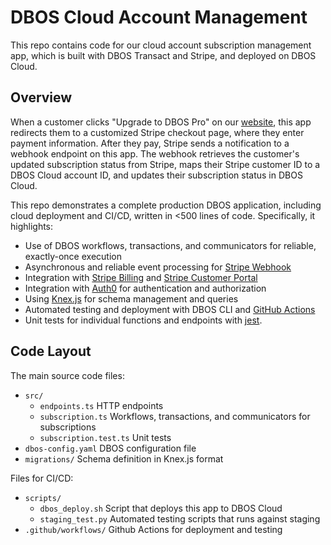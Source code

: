 # DBOS Cloud Account Management

This repo contains code for our cloud account subscription management app, which is built with DBOS Transact and Stripe, and deployed on DBOS Cloud.

## Overview
When a customer clicks "Upgrade to DBOS Pro" on our [website](https://www.dbos.dev/pricing), this app redirects them to a customized Stripe checkout page, where they enter payment information. After they pay, Stripe sends a notification to a webhook endpoint on this app. The webhook retrieves the customer's updated subscription status from Stripe, maps their Stripe customer ID to a DBOS Cloud account ID, and updates their subscription status in DBOS Cloud.

This repo demonstrates a complete production DBOS application, including cloud deployment and CI/CD, written in <500 lines of code. Specifically, it highlights:

- Use of DBOS workflows, transactions, and communicators for reliable, exactly-once execution
- Asynchronous and reliable event processing for [Stripe Webhook](https://docs.stripe.com/webhooks)
- Integration with [Stripe Billing](https://stripe.com/billing) and [Stripe Customer Portal](https://docs.stripe.com/customer-management)
- Integration with [Auth0](https://auth0.com/) for authentication and authorization
- Using [Knex.js](https://knexjs.org/) for schema management and queries
- Automated testing and deployment with DBOS CLI and [GitHub Actions](https://github.com/features/actions)
- Unit tests for individual functions and endpoints with [jest](https://jestjs.io/).

## Code Layout

The main source code files:
- `src/`
  - `endpoints.ts` HTTP endpoints
  - `subscription.ts` Workflows, transactions, and communicators for subscriptions
  - `subscription.test.ts` Unit tests
- `dbos-config.yaml` DBOS configuration file
- `migrations/` Schema definition in Knex.js format

Files for CI/CD:
- `scripts/`
  - `dbos_deploy.sh` Script that deploys this app to DBOS Cloud
  - `staging_test.py` Automated testing scripts that runs against staging
- `.github/workflows/` Github Actions for deployment and testing
